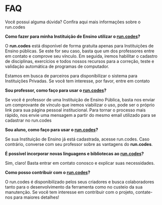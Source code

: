 # FAQ

Você possui alguma dúvida? Confira aqui mais informações sobre o run.codes


**Como fazer para minha Instituição de Ensino utilizar o [run.codes](../read.me)?**

O **run.codes** está disponível de forma gratuita apenas para Instituições de Ensino públicas. Se este for seu caso, basta que um dos professores entre em contato e comprove seu vínculo. Em seguida, iremos habilitar o cadastro de disciplinas, exercícios e todos nossos recursos para a correção, teste e validação automática de programas de computador.

Estamos em busca de parceiros para disponibilizar o sistema para Instituições Privadas. Se você tem interesse, por favor, entre em contato

**Sou professor, como faço para usar o [run.codes](read.me)?**

Se você é professor de uma Instituição de Ensino Pública, basta nos enviar um comprovante de vínculo que iremos viabilizar o uso, pode ser o próprio link para sua página pessoal institucional. Para tornar o processo mais rápido, nos envie uma mensagem a partir do mesmo email utilizado para se cadastrar no run.codes

**Sou aluno, como faço para usar o [run.codes](read.me)?**

Se sua Instituição de Ensino já está cadastrada, acesse run.codes. Caso contrário, converse com seu professor sobre as vantagens do **run.codes**.

**É possível incorporar novas linguagens e bibliotecas ao [run.codes](read.me)?**

Sim, claro! Basta entrar em contato conosco e explicar suas necessidades.

**Como posso contribuir com o [run.codes](read.me)?**

O run.codes é disponibilizado pelos seus criadores e busca colaboradores tanto para o desenvolvimento da ferramenta como no custeio da sua manutenção. Se você tem interesse em contribuir com o projeto, contate-nos para maiores detalhes!
